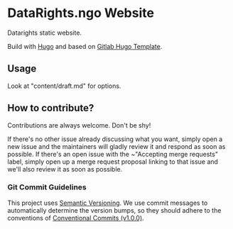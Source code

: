 DataRights.ngo Website
======================

Datarights static website.

Build with [Hugo](https://gohugo.io/) and based on [Gitlab Hugo Template](https://gitlab.com/pages/hugo).

## Usage

Look at "content/draft.md" for options.

## How to contribute?

Contributions are always welcome. Don't be shy!

If there's no other issue already discussing what you want, simply open a new issue and the maintainers will gladly review it and respond as soon as possible. If there's an open issue with the ~"Accepting merge requests" label, simply open up a merge request proposal linking to that issue and we'll also review it as soon as possible.

### Git Commit Guidelines

This project uses [Semantic Versioning](https://semver.org). We use commit messages to automatically determine the version bumps, so they should adhere to the conventions of [Conventional Commits (v1.0.0)](https://www.conventionalcommits.org/en/v1.0.0/).
